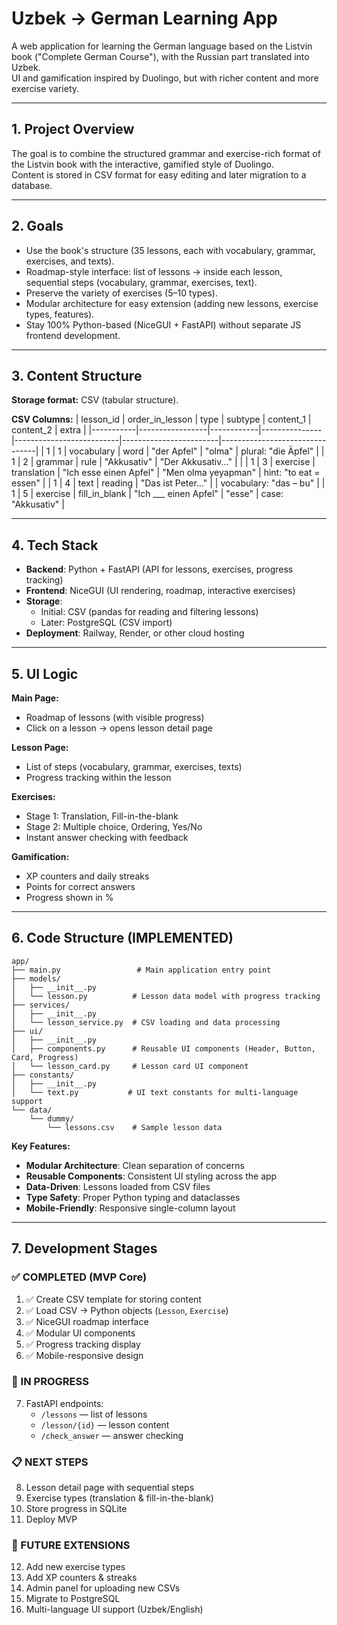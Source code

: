 # Uzbek → German Learning App

A web application for learning the German language based on the Listvin book ("Complete German Course"), with the Russian part translated into Uzbek.  
UI and gamification inspired by Duolingo, but with richer content and more exercise variety.

---

## 1. Project Overview
The goal is to combine the structured grammar and exercise-rich format of the Listvin book with the interactive, gamified style of Duolingo.  
Content is stored in CSV format for easy editing and later migration to a database.

---

## 2. Goals
- Use the book's structure (35 lessons, each with vocabulary, grammar, exercises, and texts).
- Roadmap-style interface: list of lessons → inside each lesson, sequential steps (vocabulary, grammar, exercises, text).
- Preserve the variety of exercises (5–10 types).
- Modular architecture for easy extension (adding new lessons, exercise types, features).
- Stay 100% Python-based (NiceGUI + FastAPI) without separate JS frontend development.

---

## 3. Content Structure

**Storage format:** CSV (tabular structure).

**CSV Columns:**
| lesson_id | order_in_lesson | type       | subtype       | content_1                | content_2              | extra                          |
|-----------|-----------------|------------|---------------|--------------------------|------------------------|--------------------------------|
| 1         | 1               | vocabulary | word          | "der Apfel"              | "olma"                 | plural: "die Äpfel"            |
| 1         | 2               | grammar    | rule          | "Akkusativ"              | "Der Akkusativ..."     |                                |
| 1         | 3               | exercise   | translation   | "Ich esse einen Apfel"   | "Men olma yeyapman"    | hint: "to eat = essen"         |
| 1         | 4               | text       | reading       | "Das ist Peter..."       |                        | vocabulary: "das – bu"         |
| 1         | 5               | exercise   | fill_in_blank | "Ich ___ einen Apfel"    | "esse"                 | case: "Akkusativ"              |

---

## 4. Tech Stack
- **Backend**: Python + FastAPI (API for lessons, exercises, progress tracking)
- **Frontend**: NiceGUI (UI rendering, roadmap, interactive exercises)
- **Storage**:
  - Initial: CSV (pandas for reading and filtering lessons)
  - Later: PostgreSQL (CSV import)
- **Deployment**: Railway, Render, or other cloud hosting

---

## 5. UI Logic

**Main Page:**
- Roadmap of lessons (with visible progress)
- Click on a lesson → opens lesson detail page

**Lesson Page:**
- List of steps (vocabulary, grammar, exercises, texts)
- Progress tracking within the lesson

**Exercises:**
- Stage 1: Translation, Fill-in-the-blank
- Stage 2: Multiple choice, Ordering, Yes/No
- Instant answer checking with feedback

**Gamification:**
- XP counters and daily streaks
- Points for correct answers
- Progress shown in %

---

## 6. Code Structure (IMPLEMENTED)

```text
app/
├── main.py                 # Main application entry point
├── models/
│   ├── __init__.py
│   └── lesson.py          # Lesson data model with progress tracking
├── services/
│   ├── __init__.py
│   └── lesson_service.py  # CSV loading and data processing
├── ui/
│   ├── __init__.py
│   ├── components.py      # Reusable UI components (Header, Button, Card, Progress)
│   └── lesson_card.py     # Lesson card UI component
├── constants/
│   ├── __init__.py
│   └── text.py           # UI text constants for multi-language support
└── data/
    └── dummy/
        └── lessons.csv    # Sample lesson data
```

**Key Features:**
- **Modular Architecture**: Clean separation of concerns
- **Reusable Components**: Consistent UI styling across the app
- **Data-Driven**: Lessons loaded from CSV files
- **Type Safety**: Proper Python typing and dataclasses
- **Mobile-Friendly**: Responsive single-column layout

---

## 7. Development Stages

### ✅ COMPLETED (MVP Core)
1. ✅ Create CSV template for storing content
2. ✅ Load CSV → Python objects (`Lesson`, `Exercise`)
3. ✅ NiceGUI roadmap interface
4. ✅ Modular UI components
5. ✅ Progress tracking display
6. ✅ Mobile-responsive design

### 🚧 IN PROGRESS
7. FastAPI endpoints:
   - `/lessons` — list of lessons
   - `/lesson/{id}` — lesson content
   - `/check_answer` — answer checking

### 📋 NEXT STEPS
8. Lesson detail page with sequential steps
9. Exercise types (translation & fill-in-the-blank)
10. Store progress in SQLite
11. Deploy MVP

### 🔮 FUTURE EXTENSIONS
12. Add new exercise types
13. Add XP counters & streaks
14. Admin panel for uploading new CSVs
15. Migrate to PostgreSQL
16. Multi-language UI support (Uzbek/English)
